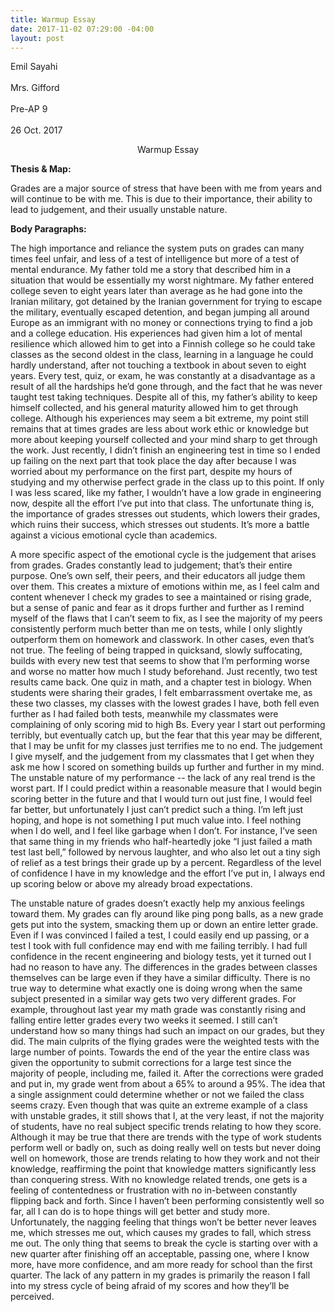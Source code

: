 ```yaml
---
title: Warmup Essay
date: 2017-11-02 07:29:00 -04:00
layout: post
---
```


Emil Sayahi<br>  
Mrs. Gifford<br>  
Pre-AP 9<br>  
26 Oct. 2017<br>  

<p align="center">Warmup Essay</p>

  

**Thesis & Map:**

Grades are a major source of stress that have been with me from years and will continue to be with me. This is due to their importance, their ability to lead to judgement, and their usually unstable nature.

  

**Body Paragraphs:**

The high importance and reliance the system puts on grades can many times feel unfair, and less of a test of intelligence but more of a test of mental endurance. My father told me a story that described him in a situation that would be essentially my worst nightmare. My father entered college seven to eight years later than average as he had gone into the Iranian military, got detained by the Iranian government for trying to escape the military, eventually escaped detention, and began jumping all around Europe as an immigrant with no money or connections trying to find a job and a college education. His experiences had given him a lot of mental resilience which allowed him to get into a Finnish college so he could take classes as the second oldest in the class, learning in a language he could hardly understand, after not touching a textbook in about seven to eight years. Every test, quiz, or exam, he was constantly at a disadvantage as a result of all the hardships he’d gone through, and the fact that he was never taught test taking techniques. Despite all of this, my father’s ability to keep himself collected, and his general maturity allowed him to get through college. Although his experiences may seem a bit extreme, my point still remains that at times grades are less about work ethic or knowledge but more about keeping yourself collected and your mind sharp to get through the work. Just recently, I didn’t finish an engineering test in time so I ended up failing on the next part that took place the day after because I was worried about my performance on the first part, despite my hours of studying and my otherwise perfect grade in the class up to this point. If only I was less scared, like my father, I wouldn’t have a low grade in engineering now, despite all the effort I’ve put into that class. The unfortunate thing is, the importance of grades stresses out students, which lowers their grades, which ruins their success, which stresses out students. It’s more a battle against a vicious emotional cycle than academics.

A more specific aspect of the emotional cycle is the judgement that arises from grades. Grades constantly lead to judgement; that’s their entire purpose. One’s own self, their peers, and their educators all judge them over them. This creates a mixture of emotions within me, as I feel calm and content whenever I check my grades to see a maintained or rising grade, but a sense of panic and fear as it drops further and further as I remind myself of the flaws that I can’t seem to fix, as I see the majority of my peers consistently perform much better than me on tests, while I only slightly outperform them on homework and classwork. In other cases, even that’s not true. The feeling of being trapped in quicksand, slowly suffocating, builds with every new test that seems to show that I’m performing worse and worse no matter how much I study beforehand. Just recently, two test results came back. One quiz in math, and a chapter test in biology. When students were sharing their grades, I felt embarrassment overtake me, as these two classes, my classes with the lowest grades I have, both fell even further as I had failed both tests, meanwhile my classmates were complaining of only scoring mid to high Bs. Every year I start out performing terribly, but eventually catch up, but the fear that this year may be different, that I may be unfit for my classes just terrifies me to no end. The judgement I give myself, and the judgement from my classmates that I get when they ask me how I scored on something builds up further and further in my mind. The unstable nature of my performance -- the lack of any real trend is the worst part. If I could predict within a reasonable measure that I would begin scoring better in the future and that I would turn out just fine, I would feel far better, but unfortunately I just can’t predict such a thing. I’m left just hoping, and hope is not something I put much value into. I feel nothing when I do well, and I feel like garbage when I don’t. For instance, I’ve seen that same thing in my friends who half-heartedly joke “I just failed a math test last bell,” followed by nervous laughter, and who also let out a tiny sigh of relief as a test brings their grade up by a percent. Regardless of the level of confidence I have in my knowledge and the effort I’ve put in, I always end up scoring below or above my already broad expectations.

The unstable nature of grades doesn’t exactly help my anxious feelings toward them. My grades can fly around like ping pong balls, as a new grade gets put into the system, smacking them up or down an entire letter grade. Even if I was convinced I failed a test, I could easily end up passing, or a test I took with full confidence may end with me failing terribly. I had full confidence in the recent engineering and biology tests, yet it turned out I had no reason to have any. The differences in the grades between classes themselves can be large even if they have a similar difficulty. There is no true way to determine what exactly one is doing wrong when the same subject presented in a similar way gets two very different grades. For example, throughout last year my math grade was constantly rising and falling entire letter grades every two weeks it seemed. I still can’t understand how so many things had such an impact on our grades, but they did. The main culprits of the flying grades were the weighted tests with the large number of points. Towards the end of the year the entire class was given the opportunity to submit corrections for a large test since the majority of people, including me, failed it. After the corrections were graded and put in, my grade went from about a 65% to around a 95%. The idea that a single assignment could determine whether or not we failed the class seems crazy. Even though that was quite an extreme example of a class with unstable grades, it still shows that I, at the very least, if not the majority of students, have no real subject specific trends relating to how they score. Although it may be true that there are trends with the type of work students perform well or badly on, such as doing really well on tests but never doing well on homework, those are trends relating to how they work and not their knowledge, reaffirming the point that knowledge matters significantly less than conquering stress. With no knowledge related trends, one gets is a feeling of contentedness or frustration with no in-between constantly flipping back and forth. Since I haven’t been performing consistently well so far, all I can do is to hope things will get better and study more. Unfortunately, the nagging feeling that things won’t be better never leaves me, which stresses me out, which causes my grades to fall, which stress me out. The only thing that seems to break the cycle is starting over with a new quarter after finishing off an acceptable, passing one, where I know more, have more confidence, and am more ready for school than the first quarter. The lack of any pattern in my grades is primarily the reason I fall into my stress cycle of being afraid of my scores and how they’ll be perceived.